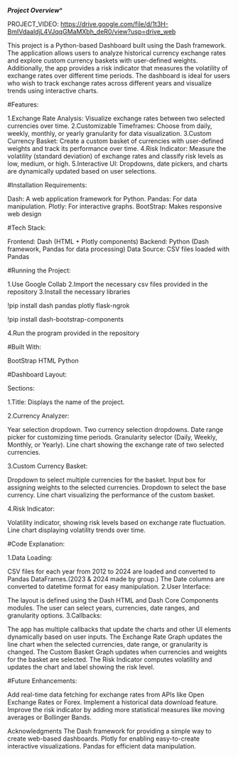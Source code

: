 ***Project Overview****

PROJECT_VIDEO:
https://drive.google.com/file/d/1t3H-BmIVdaaldjL4VJqqGMaMXbh_deR0/view?usp=drive_web

This project is a Python-based Dashboard built using the Dash framework. The application allows users to analyze historical currency exchange rates and explore custom currency baskets with user-defined weights. Additionally, the app provides a risk indicator that measures the volatility of exchange rates over different time periods. The dashboard is ideal for users who wish to track exchange rates across different years and visualize trends using interactive charts.

#Features:

1.Exchange Rate Analysis: Visualize exchange rates between two selected currencies over time.
2.Customizable Timeframes: Choose from daily, weekly, monthly, or yearly granularity for data visualization.
3.Custom Currency Basket: Create a custom basket of currencies with user-defined weights and track its performance over time.
4.Risk Indicator: Measure the volatility (standard deviation) of exchange rates and classify risk levels as low, medium, or high.
5.Interactive UI: Dropdowns, date pickers, and charts are dynamically updated based on user selections.

#Installation Requirements:

Dash: A web application framework for Python.
Pandas: For data manipulation.
Plotly: For interactive graphs.
BootStrap: Makes responsive web design

#Tech Stack:

Frontend: Dash (HTML + Plotly components)
Backend: Python (Dash framework, Pandas for data processing)
Data Source: CSV files loaded with Pandas

#Running the Project:

1.Use Google Collab 
2.Import the necessary csv files provided in the repository
3.Install the necessary libraries

   !pip install dash pandas plotly flask-ngrok
   
   !pip install dash-bootstrap-components
   
4.Run the program provided in the repository 

#Built With:

BootStrap
HTML
Python

#Dashboard Layout:

Sections:

1.Title: Displays the name of the project.

2.Currency Analyzer:

Year selection dropdown.
Two currency selection dropdowns.
Date range picker for customizing time periods.
Granularity selector (Daily, Weekly, Monthly, or Yearly).
Line chart showing the exchange rate of two selected currencies.

3.Custom Currency Basket:

Dropdown to select multiple currencies for the basket.
Input box for assigning weights to the selected currencies.
Dropdown to select the base currency.
Line chart visualizing the performance of the custom basket.

4.Risk Indicator:

Volatility indicator, showing risk levels based on exchange rate fluctuation.
Line chart displaying volatility trends over time.

#Code Explanation:

1.Data Loading:

CSV files for each year from 2012 to 2024 are loaded and converted to Pandas DataFrames.(2023 & 2024 made by group.)
The Date columns are converted to datetime format for easy manipulation.
2.User Interface:

The layout is defined using the Dash HTML and Dash Core Components modules.
The user can select years, currencies, date ranges, and granularity options.
3.Callbacks:

The app has multiple callbacks that update the charts and other UI elements dynamically based on user inputs.
The Exchange Rate Graph updates the line chart when the selected currencies, date range, or granularity is changed.
The Custom Basket Graph updates when currencies and weights for the basket are selected.
The Risk Indicator computes volatility and updates the chart and label showing the risk level.

#Future Enhancements:

Add real-time data fetching for exchange rates from APIs like Open Exchange Rates or Forex.
Implement a historical data download feature.
Improve the risk indicator by adding more statistical measures like moving averages or Bollinger Bands.

Acknowledgments
The Dash framework for providing a simple way to create web-based dashboards.
Plotly for enabling easy-to-create interactive visualizations.
Pandas for efficient data manipulation.

